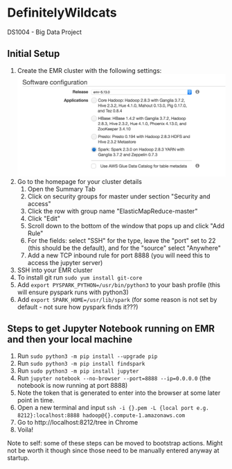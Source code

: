 # DefinitelyWildcats
DS1004 - Big Data Project

## Initial Setup
1. Create the EMR cluster with the following settings:
![EMR_setup](assets/misc/aws-cluster-start.png?raw=true "Title")
1. Go to the homepage for your cluster details
   1. Open the Summary Tab
   1. Click on security groups for master under section "Security and access"
   1. Click the row with group name "ElasticMapReduce-master"
   1. Click "Edit"
   1. Scroll down to the bottom of the window that pops up and click "Add Rule"
   1. For the fields: select "SSH" for the type, leave the "port" set to 22 (this should be the default), and for the "source" select "Anywhere"
   1. Add a new TCP inbound rule for port 8888 (you will need this to access the jupyter server)
1. SSH into your EMR cluster
1. To install git run `sudo yum install git-core`
1. Add `export PYSPARK_PYTHON=/usr/bin/python3` to your bash profile (this will ensure pyspark runs with python3)
1. Add `export SPARK_HOME=/usr/lib/spark` (for some reason is not set by default - not sure how pyspark finds it???)

## Steps to get Jupyter Notebook running on EMR and then your local machine

1. Run `sudo python3 -m pip install --upgrade pip`
1. Run `sudo python3 -m pip install findspark`
1. Run `sudo python3 -m pip install jupyter`
1. Run `jupyter notebook --no-browser --port=8888 --ip=0.0.0.0` (the notebook is now running at port 8888)
1. Note the token that is generated to enter into the browser at some later point in time.
1. Open a new terminal and input `ssh -i {}.pem -L {local port e.g. 8212}:localhost:8888 hadoop@{}.compute-1.amazonaws.com`
1. Go to http://localhost:8212/tree in Chrome
1. Voila!

Note to self: some of these steps can be moved to bootstrap actions. Might not be worth it though since those need to be manually entered anyway at startup.

